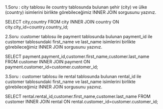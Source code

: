 1.Soru : city tablosu ile country tablosunda bulunan şehir (city) ve ülke (country) isimlerini birlikte görebileceğimiz INNER JOIN sorgusunu yazınız.

SELECT city,country FROM city
INNER JOIN country ON city.city_id=country.country_id;

2.Soru :customer tablosu ile payment tablosunda bulunan payment_id ile customer tablosundaki first_name ve last_name isimlerini birlikte görebileceğimiz INNER JOIN sorgusunu yazınız.

SELECT payment.payment_id,customer.first_name,customer.last_name FROM customer
INNER JOIN payment ON payment.customer_id=customer.customer_id;

3.Soru : customer tablosu ile rental tablosunda bulunan rental_id ile customer tablosundaki first_name ve last_name isimlerini birlikte görebileceğimiz INNER JOIN sorgusunu yazınız.

SELECT rental.rental_id,customer.first_name,customer.last_name FROM customer
INNER JOIN rental ON rental.customer_id=customer.customer_id;

